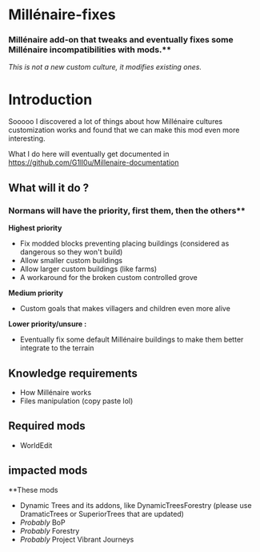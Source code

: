 # Millénaire-fixes
### Millénaire add-on that tweaks and eventually fixes some Millénaire incompatibilities with mods.**
*This is not a new custom culture, it modifies existing ones.*

# Introduction
Sooooo I discovered a lot of things about how Millénaire cultures customization works and found that we can make this mod even more interesting.

What I do here will eventually get documented in https://github.com/G1ll0u/Millenaire-documentation

## What will it do ?
### Normans will have the priority, first them, then the others**

**Highest priority**
* Fix modded blocks preventing placing buildings (considered as dangerous so they won't build)
* Allow smaller custom buildings
* Allow larger custom buildings (like farms)
* A workaround for the broken custom controlled grove

**Medium priority**
* Custom goals that makes villagers and children even more alive

**Lower priority/unsure :**
* Eventually fix some default Millénaire buildings to make them better integrate to the terrain

## Knowledge requirements
* How Millénaire works
* Files manipulation (copy paste lol)

## Required mods
* WorldEdit

## impacted mods
**These mods  

* Dynamic Trees and its addons, like DynamicTreesForestry (please use DramaticTrees or SuperiorTrees that are updated)
* *Probably* BoP
* *Probably* Forestry
* *Probably* Project Vibrant Journeys

